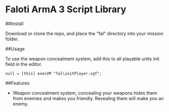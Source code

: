 # Faloti ArmA 3 Script Library

##Install

Download or clone the repo, and place the "fal" directory into your mission folder.

##Usage

To use the weapon concealment system, add this to all playable units init field in the editor.
```
null = [this] execVM "fal\initPlayer.sqf";
```

##Features

- Weapon concealment system, concealing your weapons hides them from enemies and makes you friendly. Revealing them will make you an enemy.